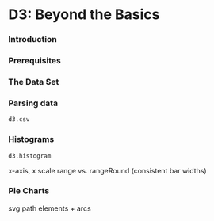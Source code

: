 # D3: Beyond the Basics

### Introduction

### Prerequisites

### The Data Set

### Parsing data

`d3.csv`

### Histograms

`d3.histogram`

x-axis, x scale
range vs. rangeRound (consistent bar widths)

### Pie Charts

svg path elements + arcs